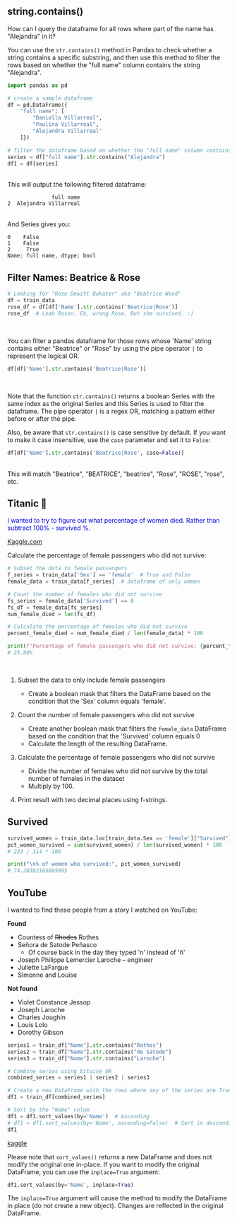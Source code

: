## string.contains()

How can I query the dataframe for all rows where part of the name has "Alejandra" in it?

You can use the `str.contains()` method in Pandas to check whether a string contains a specific substring, and then use this method to filter the rows based on whether the "full name" column contains the string "Alejandra".

``` python
import pandas as pd

# create a sample dataframe
df = pd.DataFrame({
    "full name": [
        "Daniella Villarreal",
        "Paulina Villarreal",
        "Alejandra Villarreal"
    ]})

# filter the dataframe based on whether the "full name" column contains "Alejandra"
series = df["full name"].str.contains("Alejandra")
df1 = df[series]
```

<br>
This will output the following filtered dataframe:

```
              full name
2  Alejandra Villarreal
```

<br>
And Series gives you:

```
0    False
1    False
2     True
Name: full name, dtype: bool
```

## Filter Names: Beatrice & Rose

```py
# Looking for "Rose Dewitt Bukater" aka "Beatrice Wood"
df = train_data
rose_df = df[df['Name'].str.contains('Beatrice|Rose')]
rose_df  # Leah Rosen. Eh, wrong Rose. But she survived. :)
```

<br>

You can filter a pandas dataframe for those rows whose 'Name' string contains either "Beatrice" or "Rose" by using the pipe operator `|` to represent the logical OR.

```python
df[df['Name'].str.contains('Beatrice|Rose')]
```

<br>

Note that the function `str.contains()` returns a boolean Series with the same index as the original Series and this Series is used to filter the dataframe. The pipe operator `|` is a regex OR, matching a pattern either before or after the pipe.

Also, be aware that `str.contains()` is case sensitive by default. If you want to make it case insensitive, use the `case` parameter and set it to `False`:

```python
df[df['Name'].str.contains('Beatrice|Rose', case=False)]
```

<br>
This will match "Beatrice", "BEATRICE", "beatrice", "Rose", "ROSE", "rose", etc.

## Titanic 🚢

<span style="color:#0000dd;">I wanted to try to figure out what percentage of women died.  Rather than subtract 100% - survived %.</span>

[Kaggle.com](https://www.kaggle.com/code/tammydiprima/coherent-firebird)

Calculate the percentage of female passengers who did not survive:

```python
# Subset the data to female passengers
f_series = train_data['Sex'] == 'female'  # True and False
female_data = train_data[f_series]  # dataframe of only women

# Count the number of females who did not survive
fs_series = female_data['Survived'] == 0
fs_df = female_data[fs_series]
num_female_died = len(fs_df)

# Calculate the percentage of females who did not survive
percent_female_died = num_female_died / len(female_data) * 100

print(f"Percentage of female passengers who did not survive: {percent_female_died:.2f}%")
# 25.80%
```

<br>

1. Subset the data to only include female passengers
    * Create a boolean mask that filters the DataFrame based on the condition that the 'Sex' column equals 'female'.

2. Count the number of female passengers who did not survive
    * Create another boolean mask that filters the `female_data` DataFrame based on the condition that the 'Survived' column equals 0
    * Calculate the length of the resulting DataFrame.

3. Calculate the percentage of female passengers who did not survive
    * Divide the number of females who did not survive by the total number of females in the dataset
    * Multiply by 100.

4. Print result with two decimal places using f-strings.

## Survived

```py
survived_women = train_data.loc[train_data.Sex == 'female']["Survived"]
pct_women_survived = sum(survived_women) / len(survived_women) * 100
# 233 / 314 * 100

print("\n% of women who survived:", pct_women_survived)
# 74.20382165605095
```

## YouTube

I wanted to find these people from a story I watched on YouTube:

**Found**

* Countess of ~~Rhodes~~ Rothes
* Señora de Satode Peñasco
    * Of course back in the day they typed 'n' instead of 'ñ'
* Joseph Philippe Lemercier Laroche &ndash; engineer
* Juliette LaFargue
* Simonne and Louise

**Not found**

* Violet Constance Jessop
* Joseph Laroche
* Charles Joughin
* Louis Lolo
* Dorothy Gibson

```py
series1 = train_df["Name"].str.contains("Rothes")
series2 = train_df["Name"].str.contains("de Satode")
series3 = train_df["Name"].str.contains("Laroche")

# Combine series using bitwise OR
combined_series = series1 | series2 | series3

# Create a new DataFrame with the rows where any of the series are True
df1 = train_df[combined_series]

# Sort by the "Name" colum
df1 = df1.sort_values(by='Name')  # Ascending
# df1 = df1.sort_values(by='Name', ascending=False)  # Sort in descending order
df1
```

[kaggle](https://www.kaggle.com/code/tammydiprima/coherent-firebird/edit)

Please note that `sort_values()` returns a new DataFrame and does not modify the original one in-place. If you want to modify the original DataFrame, you can use the `inplace=True` argument:

```python
df1.sort_values(by='Name', inplace=True)
```

The `inplace=True` argument will cause the method to modify the DataFrame in place (do not create a new object). Changes are reflected in the original DataFrame.

<br>
